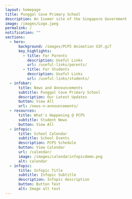 ```yaml
---
layout: homepage
title: Punggol Cove Primary School
description: An Isomer site of the Singapore Government
image: /images/Logo.jpeg
permalink: /
notification: ""
sections:
  - hero:
      background: /images/PCPS Animation GIF.gif
      key_highlights:
        - title: For Parents
          description: Useful Links
          url: /useful-links/parents/
        - title: For Students
          description: Useful Links
          url: /useful-links/students/
  - infobar:
      title: News and Announcements
      subtitle: Punggol Cove Primary School
      description: Our Latest Updates
      button: View All
      url: /news-n-announcements/
  - resources:
      title: What's Happening @ PCPS
      subtitle: Student News
      button: View All
  - infopic:
      title: School Calendar
      subtitle: School Events
      description: PCPS Schedule
      button: View Calendar
      url: /calendar/
      image: /images/calendarinfopicdemo.png
      alt: calendar
  - infopic:
      title: Infopic Title
      subtitle: Infopic Subtitle
      description: Infopic description
      button: Button Text
      alt: Image alt text
---
```

